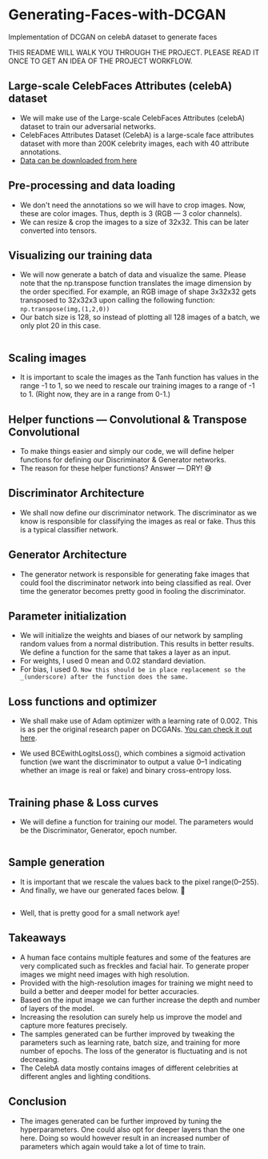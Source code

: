 # Generating-Faces-with-DCGAN
Implementation of DCGAN on celebA dataset to generate faces

THIS README WILL WALK YOU THROUGH THE PROJECT. PLEASE READ IT ONCE TO GET AN IDEA OF THE PROJECT WORKFLOW.

## Large-scale CelebFaces Attributes (celebA) dataset
* We will make use of the Large-scale CelebFaces Attributes (celebA) dataset to train our adversarial networks.
* CelebFaces Attributes Dataset (CelebA) is a large-scale face attributes dataset with more than 200K celebrity images, each with 40 attribute annotations.
* [Data can be downloaded from here](http://mmlab.ie.cuhk.edu.hk/projects/CelebA.html)

## Pre-processing and data loading
* We don't need the annotations so we will have to crop images. Now, these are color images. Thus, depth is 3 (RGB — 3 color channels).
* We can resize & crop the images to a size of 32x32. This can be later converted into tensors.

## Visualizing our training data
* We will now generate a batch of data and visualize the same. Please note that the np.transpose function translates the image dimension by the order specified. For example, an RGB image of shape 3x32x32 gets transposed to 32x32x3 upon calling the following function:
```np.transpose(img,(1,2,0))```
* Our batch size is 128, so instead of plotting all 128 images of a batch, we only plot 20 in this case.

<p align='center'>
  <img src="">
</p>

## Scaling images
* It is important to scale the images as the Tanh function has values in the range -1 to 1, so we need to rescale our training images to a range of -1 to 1. (Right now, they are in a range from 0-1.)

## Helper functions — Convolutional & Transpose Convolutional
* To make things easier and simply our code, we will define helper functions for defining our Discriminator & Generator networks.
* The reason for these helper functions? Answer — DRY! 😅

## Discriminator Architecture
* We shall now define our discriminator network. The discriminator as we know is responsible for classifying the images as real or fake. Thus this is a typical classifier network.

## Generator Architecture
* The generator network is responsible for generating fake images that could fool the discriminator network into being classified as real. Over time the generator becomes pretty good in fooling the discriminator.

## Parameter initialization
* We will initialize the weights and biases of our network by sampling random values from a normal distribution. This results in better results. We define a function for the same that takes a layer as an input.
* For weights, I used 0 mean and 0.02 standard deviation.
* For bias, I used 0.
```Now this should be in place replacement so the _(underscore) after the function does the same.```

## Loss functions and optimizer
* We shall make use of Adam optimizer with a learning rate of 0.002. This is as per the original research paper on DCGANs. [You can check it out here](https://arxiv.org/abs/1511.06434).

* We used BCEwithLogitsLoss(), which combines a sigmoid activation function (we want the discriminator to output a value 0–1 indicating whether an image is real or fake) and binary cross-entropy loss.

<p align='center'>
  <img src="">
</p>

## Training phase & Loss curves
* We will define a function for training our model. The parameters would be the Discriminator, Generator, epoch number.

<p align='center'>
  <img src="">
</p>

## Sample generation
* It is important that we rescale the values back to the pixel range(0–255).
* And finally, we have our generated faces below. 👀

<p align='center'>
  <img src="">
</p>

* Well, that is pretty good for a small network aye!

## Takeaways
* A human face contains multiple features and some of the features are very complicated such as freckles and facial hair. To generate proper images we might need images with high resolution.
* Provided with the high-resolution images for training we might need to build a better and deeper model for better accuracies.
* Based on the input image we can further increase the depth and number of layers of the model.
* Increasing the resolution can surely help us improve the model and capture more features precisely.
* The samples generated can be further improved by tweaking the parameters such as learning rate, batch size, and training for more number of epochs. The loss of the generator is fluctuating and is not decreasing.
* The CelebA data mostly contains images of different celebrities at different angles and lighting conditions.

## Conclusion
* The images generated can be further improved by tuning the hyperparameters. One could also opt for deeper layers than the one here. Doing so would however result in an increased number of parameters which again would take a lot of time to train. 
